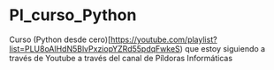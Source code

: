 # PI_curso_Python

Curso (Python desde cero)[https://youtube.com/playlist?list=PLU8oAlHdN5BlvPxziopYZRd55pdqFwkeS) que estoy siguiendo a través de Youtube a través del canal de Píldoras Informáticas

